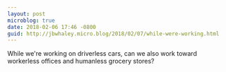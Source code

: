 ```yaml
---
layout: post
microblog: true
date: 2018-02-06 17:46 -0800
guid: http://jbwhaley.micro.blog/2018/02/07/while-were-working.html
---
```

While we're working on driverless cars, can we also work toward workerless offices and humanless grocery stores?
